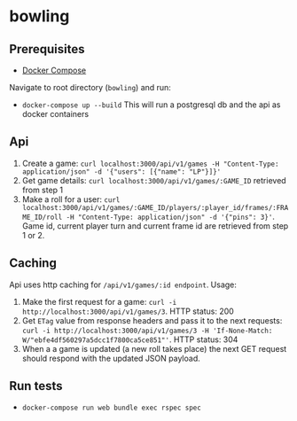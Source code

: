 # bowling

## Prerequisites

* [Docker Compose](https://docs.docker.com/compose/install/)

Navigate to root directory (`bowling`) and run:

* `docker-compose up --build` This will run a postgresql db and the api as docker containers

## Api

1. Create a game: `curl localhost:3000/api/v1/games -H "Content-Type: application/json" -d '{"users": [{"name": "LP"}]}'`
2. Get game details: `curl localhost:3000/api/v1/games/:GAME_ID` retrieved from step 1
3. Make a roll for a user: `curl localhost:3000/api/v1/games/:GAME_ID/players/:player_id/frames/:FRAME_ID/roll -H "Content-Type: application/json" -d '{"pins": 3}'`. Game id, current player turn and current frame id are retrieved from step 1 or 2.

## Caching 

Api uses http caching for `/api/v1/games/:id endpoint`. 
Usage:

1. Make the first request for a game: `curl -i http://localhost:3000/api/v1/games/3`. HTTP status: 200
2. Get `ETag` value from response headers and pass it to the next requests: `curl -i http://localhost:3000/api/v1/games/3 -H 'If-None-Match: W/"ebfe4df560297a5dcc1f7800ca5ce851"'`. HTTP status: 304
3. When a a game is updated (a new roll takes place) the next GET request should respond with the updated JSON payload.



## Run tests

* `docker-compose run web bundle exec rspec spec`
